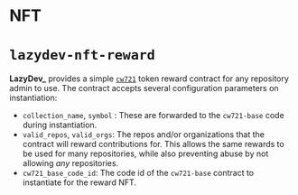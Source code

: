 # NFT

# `lazydev-nft-reward`

**LazyDev_** provides a simple [`cw721`] token reward contract for any repository admin to use. The contract accepts several configuration parameters on instantiation:

- `collection_name`, `symbol` : These are forwarded to the `cw721-base` code during instantiation.
- `valid_repos`, `valid_orgs`: The repos and/or organizations that the contract will reward contributions for. This allows the same rewards to be used for many repositories, while also preventing abuse by not allowing *any* repositories.
- `cw721_base_code_id`: The code id of the `cw721-base` contract to instantiate for the reward NFT.

[`cw721`]: https://github.com/CosmWasm/cw-plus/blob/main/packages/cw20/README.md
[`Config`]: https://github.com/dayiogullari/lazydev/blob/main/cosmwasm/reward/nft/src/msg.rs
